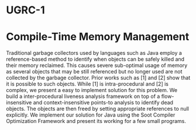 # UGRC-1

# Compile-Time Memory Management

Traditional garbage collectors used by languages such as Java employ a reference-based method to identify when objects can be safely killed and their memory reclaimed. This causes severe sub-optimal usage of memory as several objects that may be still referenced but no longer used are not collected by the garbage collector. Prior works such as [1] and [2] show that it is possible to such objects. While [1] is intra-procedural and [2] is complex, we present a easy to implement solution for this problem. We build a inter-procedural liveness analysis framework on top of a flow-insensitive and context-insensitive points-to analysis to identify dead objects. The objects are then freed by setting appropriate references to null explicitly. We implement our solution for Java using the Soot Compiler Optimization Framework and present its working for a few small programs.
